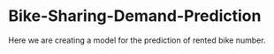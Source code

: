 # Bike-Sharing-Demand-Prediction
Here we are creating a model for the prediction of rented bike number.
